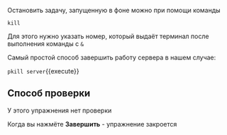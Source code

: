 Остановить задачу, запущенную в фоне можно при помощи команды

`kill`

Для этого нужно указать номер, который выдаёт терминал после выполнения команды с `&`

Самый простой способ завершить работу сервера в нашем случае:

`pkill server`{{execute}}

## Способ проверки

У этого упражнения нет проверки

Когда вы нажмёте **Завершить** - упражнение закроется